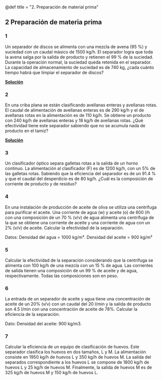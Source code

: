 @def title = "2. Preparación de material prima"

## 2 Preparación de materia prima

### 1

Un separador de discos se alimenta con una mezcla de avena (95 %) y suciedad con un caudal másico de 1500 kg/h. El separador logra que toda la avena salga por la salida de producto y retienen el 99 % de la suciedad. Durante la operación normal, la suciedad queda retenida en el separador. La capacidad de almacenamiento de suciedad es de 740 kg, ¿cada cuánto tiempo habrá que limpiar el separador de discos?

**[Solución](/assets/notebooks-html/prob2-1.jl.html)**

### 2

En una criba plana se están clasificando avellanas enteras y avellanas rotas. El caudal de alimentación de avellanas enteras es de 290 kg/h y el de avellanas rotas en la alimentación es de 110 kg/h. Se obtiene un producto con 240 kg/h de avellanas enteras y 18 kg/h de avellanas rotas. ¿Qué efectividad tiene este separador sabiendo que no se acumula nada de producto en el tamiz?

**[Solución](/assets/notebooks-html/prob2-2.jl.html)**

### 3

Un clasificador óptico separa galletas rotas a la salida de un horno continuo. La alimentación al clasificador (F) es de 1200 kg/h, con un 5% de las galletas rotas. Sabiendo que la eficiencia del separador es de un 91.4 % y que el caudal del desperdicio es de 80 kg/h. ¿Cuál es la composición de corriente de producto y de residuo?

### 4

En una instalación de producción de aceite de oliva se utiliza una centrífuga para purificar el aceite. Una corriente de agua (w) y aceite (o) de 600 l/h con una composición de un 70 % (v/v) de agua alimenta una centrífuga de la que se obtiene una corriente de aceite y una corriente de agua con un 2% (v/v) de aceite. Calcular la efectividad de la separación.
    
Datos: Densidad del agua = 1000 kg/m³. Densidad del aceite = 900 kg/m³

### 5

Calcular la efectividad de la separación considerando que la centrífuga se alimenta con 100 kg/h de una mezcla con un 15 % de agua. Las corrientes de salida tienen una composición de un 99 % de aceite y de agua, respectivamente. Todas las composiciones son en peso.

### 6

La entrada de un separador de aceite y agua tiene una concentración de aceite de un 20% (v/v) con un caudal del 20 l/min y la salida de producto son 4.5 l/min con una concentración de aceite de 78%. Calcular la eficiencia de la separación.

Dato: Densidad del aceite: 900 kg/m3.

### 7

Calcular la eficiencia de un equipo de clasificación de huevos. Este separador clasifica los huevos en dos tamaños, L y M. La alimentación consiste en 1950 kg/h de huevos L y 350 kg/h de huevos M. La salida del separados correspondiente a los huevos L se compone de 1800 kg/h de huevos L y 25 kg/h de huevos M. Finalmente, la salida de huevos M es de 325 kg/h de huevos M y 150 kg/h de huevos L.

